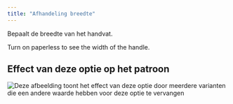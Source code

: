 ```yaml
---
title: "Afhandeling breedte"
---
```


Bepaalt de breedte van het handvat.

<Tip>

Turn on paperless to see the width of the handle.

</Tip>

## Effect van deze optie op het patroon

![Deze afbeelding toont het effect van deze optie door meerdere varianten die een andere waarde hebben voor deze optie te vervangen](hortensia_handlewidth_sample.svg "Effect van deze optie op het patroon")
